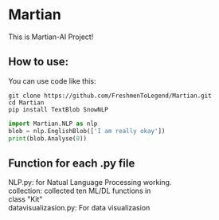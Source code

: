 # Martian
This is Martian-AI Project!  
## How to use:
You can use code like this:
```shell
git clone https://github.com/FreshmenToLegend/Martian.git
cd Martian
pip install TextBlob SnowNLP
```
```python  
import Martian.NLP as nlp  
blob = nlp.EnglishBlob(['I am really okay'])  
print(blob.Analyse(0))  
```
## Function for each .py file
NLP.py: for Natual Language Processing working.  
collection: collected ten ML/DL functions in  
class "Kit"  
datavisualizasion.py: For data visualizasion  
